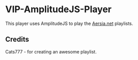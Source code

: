 # VIP-AmplitudeJS-Player

This player uses AmplitudeJS to play the [Aersia.net](https://www.aersia.net) playlists.


## Credits

Cats777 - for creating an awesome playlist.
